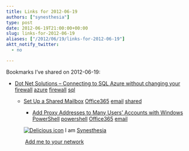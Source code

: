 ```yaml
---
title: Links for 2012-06-19
authors: ["synesthesia"]
type: post
date: 2012-06-19T21:00:00+00:00
slug: links-for-2012-06-19 
aliases: ["/2012/06/19/links-for-2012-06-19"]
aktt_notify_twitter:
  - no

---
```

Bookmarks I&#8217;ve shared on 2012-06-19:

  * [Dot Net Solutions &#8211; Connecting to SQL Azure without changing your firewall][1] 
    [azure][2] [firewall][3] [sql][4] </li> 
    
      * [Set Up a Shared Mailbox][5] 
        [Office365][6] [email][7] [shared][8] </li> 
        
          * [Add Proxy Addresses to Many Users&#8217; Accounts with Windows PowerShell][9] 
            [powershell][10] [Office365][6] [email][7] </li> </ul> 
            
            <p class="deliciouslink">
              <a href="https://del.icio.us/synesthesia" title="See all my bookmarks on del.icio.us"><img src="https://www.synesthesia.co.uk/images/deliciousicon.jpg" alt="Delicious icon" /></a>&nbsp;I am <a href="https://del.icio.us/synesthesia" title="See all my bookmarks on del.icio.us">Synesthesia</a>
            </p>
            
            <p class="deliciouslink">
              <a href="https://del.icio.us/network?add=synesthesia" title="Add me to your del.icio.us network"><img src="https://www.synesthesia.co.uk/images/add.gif" alt="" /></a>&nbsp;<a href="https://del.icio.us/network?add=synesthesia" title="Add me to your del.icio.us network">Add me to your network</a>
            </p>

 [1]: https://www.dotnetsolutions.co.uk/blog/connecting-to-sql-azure-without-changing-your-firewall
 [2]: https://www.delicious.com/synesthesia/azure
 [3]: https://www.delicious.com/synesthesia/firewall
 [4]: https://www.delicious.com/synesthesia/sql
 [5]: https://technet.microsoft.com/en-us/exchangelabshelp/ee441202.aspx
 [6]: https://www.delicious.com/synesthesia/Office365
 [7]: https://www.delicious.com/synesthesia/email
 [8]: https://www.delicious.com/synesthesia/shared
 [9]: https://help.outlook.com/en-us/140/cc967281.aspx
 [10]: https://www.delicious.com/synesthesia/powershell